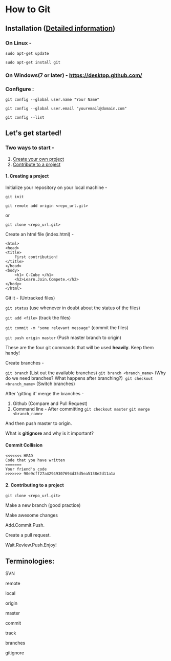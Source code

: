 # How to Git

## Installation ([Detailed information](https://www.digitalocean.com/community/tutorials/how-to-install-git-on-ubuntu-14-04))

### On Linux -

`sudo apt-get update`

`sudo apt-get install git`

### On Windows(7 or later) - https://desktop.github.com/

### Configure :

`git config --global user.name "Your Name"`

`git config --global user.email "youremail@domain.com"`

`git config --list`

## Let's get started!

### Two ways to start - 

1. [Create your own project](#1.creatnigaproject)
2. [Contribute to a project]()

#### 1. Creating a project

Initialize your repository on your local machine - 

`git init`

`git remote add origin <repo_url.git>`

or 

`git clone <repo_url.git>`

Create an html file (index.html) -
 
```
<html>
<head>
<title>
	First contribution!
</title>
</head>
<body>
	<h1> C-Cube </h1>
	<h2>Learn.Join.Compete.</h2>
</body>
</html>
```

Git it - (Untracked files)

`git status` (use whenever in doubt about the status of the files)

`git add <file>` (track the files)

`git commit -m "some relevant message"` (commit the files)

`git push origin master` (Push master branch to origin)

These are the four git commands that will be used **heavily**. Keep them handy!

Create branches - 

`git branch` (List out the available branches)
`git branch <branch_name>` (Why do we need branches? What happens after branching?) 
`git checkout <branch_name>` (Switch branches)

After 'gitting it' merge the branches - 

1. Github (Compare and Pull Request) 
2. Command line -
After committing
`git checkout master`
`git merge <branch_name>`

And then push master to origin.

What is **gitignore** and why is it important?

#### Commit Collision

```
<<<<<<< HEAD
Code that you have written
=======
Your friend's code
>>>>>>> 90e9cff27a42949307694d35d5ea5138e2d11a1a
```

#### 2. Contributing to a project
`git clone <repo_url.git>`

Make a new branch (good practice)

Make awesome changes

Add.Commit.Push.

Create a pull request.

Wait.Review.Push.Enjoy!


## **Terminologies:**

SVN

remote

local

origin

master

commit

track

branches

gitignore